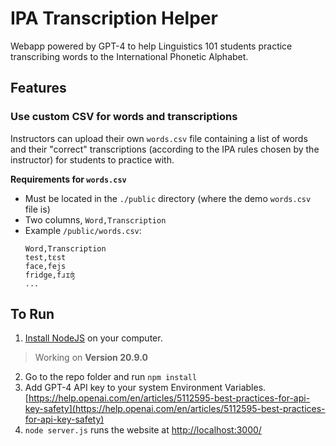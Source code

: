 
# IPA Transcription Helper
Webapp powered by GPT-4 to help Linguistics 101 students practice transcribing words to the International Phonetic Alphabet.


## Features
### Use custom CSV for words and transcriptions
Instructors can upload their own `words.csv` file containing a list of words and their "correct" transcriptions (according to the IPA rules chosen by the instructor) for students to practice with.

**Requirements for `words.csv`**
- Must be located in the `./public` directory (where the demo `words.csv` file is)
- Two columns, `Word,Transcription`
- Example `/public/words.csv`: 
    ```
    Word,Transcription
    test,tɛst
    face,fejs
    fridge,fɹɪʤ
    ...
    ```

## To Run

1. [Install NodeJS](https://nodejs.org/en/download) on your computer.
> Working on **Version 20.9.0**
2. Go to the repo folder and run `npm install`
3. Add GPT-4 API key to your system Environment Variables. [https://help.openai.com/en/articles/5112595-best-practices-for-api-key-safety](https://help.openai.com/en/articles/5112595-best-practices-for-api-key-safety)
4. `node server.js` runs the website at [http://localhost:3000/](http://localhost:3000/)

